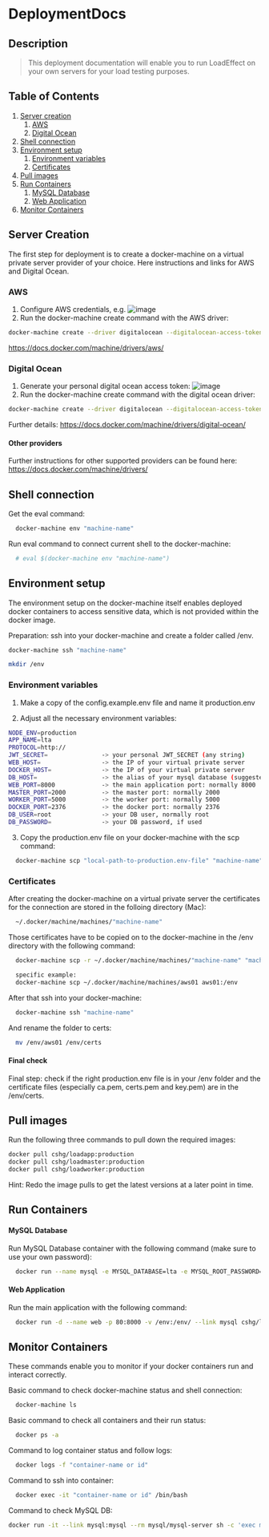 # DeploymentDocs

## Description
> This deployment documentation will enable you to run LoadEffect on your own servers for your load testing purposes.

## Table of Contents

1. [Server creation](#server-creation)
    1. [AWS](#AWS)
    2. [Digital Ocean](#digital-ocean)
1. [Shell connection](#shell-connection)
1. [Environment setup](#environment-setup)
    1. [Environment variables](#environment-variables)
    1. [Certificates](#certificates)
1. [Pull images](#pull-images)
1. [Run Containers](#run-containers)
    1. [MySQL Database](#mysql-database)
    2. [Web Application](#web-application)
1. [Monitor Containers](#monitor-containers)

## Server Creation

The first step for deployment is to create a docker-machine on a virtual private server provider of your choice. Here instructions and links for AWS and Digital Ocean.

### AWS
1. Configure AWS credentials, e.g.
![image](https://cloud.githubusercontent.com/assets/10008938/16574403/527dc472-4233-11e6-8048-40952573d602.png)
2. Run the docker-machine create command with the AWS driver:
```sh
docker-machine create --driver digitalocean --digitalocean-access-token="your-access-token" "your docker-machine name"
```
https://docs.docker.com/machine/drivers/aws/

### Digital Ocean
1. Generate your personal digital ocean access token:
![image](https://cloud.githubusercontent.com/assets/10008938/16574344/bf5f6150-4232-11e6-988d-2d1aa71c14f7.png)
2. Run the docker-machine create command with the digital ocean driver:
```sh
docker-machine create --driver digitalocean --digitalocean-access-token="your-access-token" "your docker-machine name"
```
Further details: https://docs.docker.com/machine/drivers/digital-ocean/

#### Other providers
Further instructions for other supported providers can be found here: https://docs.docker.com/machine/drivers/

## Shell connection

Get the eval command:
```sh
  docker-machine env "machine-name"
```

Run eval command to connect current shell to the docker-machine:
```sh
  # eval $(docker-machine env "machine-name")
```

## Environment setup

The environment setup on the docker-machine itself enables deployed docker containers to access sensitive data, which is not provided within the docker image.

Preparation: ssh into your docker-machine and create a folder called /env.
```sh
docker-machine ssh "machine-name"

mkdir /env
```

### Environment variables

1. Make a copy of the config.example.env file and name it production.env

2. Adjust all the necessary environment variables:

```sh
NODE_ENV=production
APP_NAME=lta
PROTOCOL=http://
JWT_SECRET=               -> your personal JWT_SECRET (any string)
WEB_HOST=                 -> the IP of your virtual private server
DOCKER_HOST=              -> the IP of your virtual private server
DB_HOST=                  -> the alias of your mysql database (suggested: mysql)
WEB_PORT=8000             -> the main application port: normally 8000
MASTER_PORT=2000          -> the master port: normally 2000
WORKER_PORT=5000          -> the worker port: normally 5000
DOCKER_PORT=2376          -> the docker port: normally 2376
DB_USER=root              -> your DB user, normally root
DB_PASSWORD=              -> your DB password, if used
```

3. Copy the production.env file on your docker-machine with the scp command:

```sh
  docker-machine scp "local-path-to-production.env-file" "machine-name":/env
```

### Certificates

After creating the docker-machine on a virtual private server the certificates for the connection are stored in the folloing directory (Mac):

```sh
  ~/.docker/machine/machines/"machine-name"
```
Those certificates have to be copied on to the docker-machine in the /env directory with the following command:

```sh
  docker-machine scp -r ~/.docker/machine/machines/"machine-name" "machine-name":/env

  specific example:
  docker-machine scp ~/.docker/machine/machines/aws01 aws01:/env
```

After that ssh into your docker-machine:
```sh
  docker-machine ssh "machine-name"
```

And rename the folder to certs:
```sh
  mv /env/aws01 /env/certs
```

#### Final check

Final step: check if the right production.env file is in your /env folder and the certificate files (especially ca.pem, certs.pem and key.pem) are in the /env/certs.

## Pull images

Run the following three commands to pull down the required images:
```sh
docker pull cshg/loadapp:production
docker pull cshg/loadmaster:production
docker pull cshg/loadworker:production
```
Hint: Redo the image pulls to get the latest versions at a later point in time.

## Run Containers

#### MySQL Database

Run MySQL Database container with the following command (make sure to use your own password):
```sh
  docker run --name mysql -e MYSQL_DATABASE=lta -e MYSQL_ROOT_PASSWORD="yourpassword" -d mysql/mysql-server
```

#### Web Application

Run the main application with the following command:
```sh
  docker run -d --name web -p 80:8000 -v /env:/env/ --link mysql cshg/loadapp:production
```

## Monitor Containers

These commands enable you to monitor if your docker containers run and interact correctly.

Basic command to check docker-machine status and shell connection:
```sh
  docker-machine ls
```

Basic command to check all containers and their run status:
```sh
  docker ps -a
```

Command to log container status and follow logs:
```sh
  docker logs -f "container-name or id"
```

Command to ssh into container:
```sh
  docker exec -it "container-name or id" /bin/bash
```

Command to check MySQL DB:
```sh
docker run -it --link mysql:mysql --rm mysql/mysql-server sh -c 'exec mysql -h"$MYSQL_PORT_3306_TCP_ADDR" -P"$MYSQL_PORT_3306_TCP_PORT" -uroot -p"$MYSQL_ENV_MYSQL_ROOT_PASSWORD"'
```




